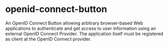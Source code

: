 openid-connect-button
=====================

An OpenID Connect Button allowing arbitrary browser-based Web applications to authenticate and get access to user information using an external OpenID Connect Provider. The application itself must be registered as client at the OpenID Connect provider.
